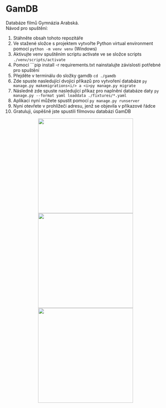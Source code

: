 # GamDB
Databáze filmů Gymnázia Arabská.<br/> 
Návod pro spuštění:
1. Stáhněte obsah tohoto repozitáře
2. Ve stažené složce s projektem vytvořte Python virtual environment pomocí ```python -m venv venv``` (Windows)
3. Aktivujte venv spuštěním scriptu activate ve se složce scripts ```./venv/scripts/activate```
4. Pomocí ```pip install -r requirements.txt nainstalujte závislosti potřebné pro spuštění 
5. Přejděte v terminálu do složky gamdb ```cd ./gamdb```
6. Zde spuste nasledující dvojici příkazů pro vytvoření databáze ```py manage.py makemigrations<i/> a <i>py manage.py migrate```
7. Následně zde spuste nasledující příkaz pro naplnění databáze daty ```py manage.py --format yaml loaddata ./fixtures/*.yaml```
8. Aplikaci nyní můžete spustit pomocí ```py manage.py runserver```
9. Nyní otevřete v prohlížeči adresu, jenž se objevila v příkazové řádce
10. Gratuluji, úspěšně jste spustili filmovou databázi GamDB
<p align="center">
<img src="https://media.tenor.com/8WPW-T8L3nkAAAAM/bocchi-the-rock-bocchi.gif" width="300" height="300" />
<img src="https://preview.redd.it/spinning-ryo-v0-ptnc0nvm8p7a1.gif?width=480&auto=webp&s=0d48e18579e07bcd3fce1de83c858870b21d96b2" width="300" height="300" />
<img src="https://media.tenor.com/-FrcCsUig4sAAAAC/spin-bocchi.gif" width="300" height="300" />
</p>


